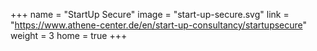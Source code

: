 +++
name = "StartUp Secure"
image = "start-up-secure.svg"
link = "https://www.athene-center.de/en/start-up-consultancy/startupsecure"
weight = 3
home = true
+++

